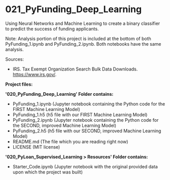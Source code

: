 # 021_PyFunding_Deep_Learning
 Using Neural Networks and Machine Learning to create a binary classifier to predict the success of funding applicants.

Note: Analysis portion of this project is included at the bottom of both PyFunding_1.ipynb and PyFunding_2.ipynb.  Both notebooks have the same analysis.

Sources:
- IRS. Tax Exempt Organization Search Bulk Data Downloads. https://www.irs.gov/.

**Project files:**

**'020_PyFunding_Deep_Learning' Folder contains:**
- PyFunding_1.ipynb (Jupyter notebook containing the Python code for the FIRST Machine Learning Model)
- PyFunding_1.h5 (h5 file with our FIRST Machine Learning Model)
- PyFunding_2.ipynb (Jupyter notebook containing the Python code for the SECOND, improved Machine Learning Model)
- PyFunding_2.h5 (h5 file with our SECOND, improved Machine Learning Model)
- README.md (The file which you are reading right now)
- LICENSE (MIT license)


**'020_PyLoan_Supervised_Learning > Resources' Folder contains:**
- Starter_Code.ipynb (Jupyter notebook with the original provided data upon which the project was built)